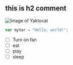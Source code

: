 ## this is h2 comment
![Image of Yaktocat](https://octodex.github.com/images/yaktocat.png)
``` javascript
var myVar = "Hello, world!";
```

- [ ] Turn on fan
- [ ] eat
- [ ] play
- [ ] sleep
